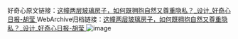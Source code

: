 好奇心原文链接：[这幢两层玻璃房子，如何既拥抱自然又尊重隐私？_设计_好奇心日报-胡莹 ](https://www.qdaily.com/articles/12268.html)
WebArchive归档链接：[这幢两层玻璃房子，如何既拥抱自然又尊重隐私？_设计_好奇心日报-胡莹 ](http://web.archive.org/web/20190623172201/https://www.qdaily.com/articles/12268.html)
![image](http://ww3.sinaimg.cn/large/007d5XDply1g3x0icxglbj30u04ykb29)
